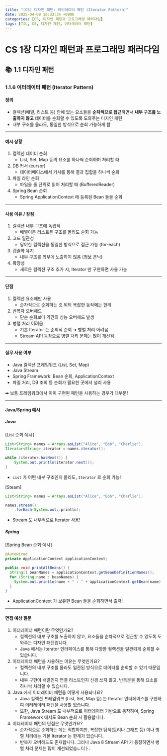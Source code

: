 ```yaml
---
title: "[CS] 디자인 패턴: 이터레이터 패턴 (Iterator Pattern)"
date: 2025-04-08 16:33:34 +0900
categories: [CS, 디자인 패턴과 프로그래밍 패러다임]
tags: [TIL, CS, 디자인 패턴, 이터레이터 패턴]
---
```

# CS 1장 디자인 패턴과 프로그래밍 패러다임

## 📚 1.1 디자인 패턴

### 1.1.6 이터레이터 패턴 (Iterator Pattern)

#### 정의
- 컬렉션(배열, 리스트 등) 안에 있는 요소들을 **순차적으로 접근**하면서 **내부 구조를 노출하지 않고** 데이터를 순회할 수 있도록 도와주는 디자인 패턴
- 내부 구조를 몰라도, 동일한 방식으로 순회 가능하게 함

---

#### 예시 상황
1. 컬렉션 데이터 순회
   - List, Set, Map 등의 요소를 하나씩 순회하며 처리할 때
2. DB 커서 (cursor)
   - 데이터베이스에서 커서를 통해 결과 집합을 하나씩 순회
3. 파일 라인 순회
   - 파일을 줄 단위로 읽어 처리할 때 (BufferedReader)
4. Spring Bean 순회
   - Spring ApplicationContext 에 등록된 Bean 들을 순회

---

#### 사용 이유 / 장점
1. 컬렉션 내부 구조에 독립적
   - 배열이든 리스트든 구조를 몰라도 순회 가능
2. 코드 일관성
    - 당야한 컬렉션을 동일한 방식으로 접근 가능 (for-each)
3. 캡슐화 유지
   - 내부 구조를 외부에 노출하지 않음 (정보 은닉)
4. 확장성
   - 새로운 컬렉션 구조 추가 시, Iterator 만 구현하면 사용 가능

---

#### 단점
1. 컬렉션 요소에만 사용
   - 순차적으로 순회하는 것 외의 복잡한 동작에는 한계
2. 반복자 오버헤드
   - 단순 순회보다 약간의 성능 오버헤드 발생
3. 병렬 처리 어려움
   - 기본 Iterator 는 순최적 순회 ➔ 병렬 처리 어려움
   - Stream API 등장으로 병렬 처리 문제는 많이 개선됨

---

#### 실무 사용 여부
- Java 컬렉션 프레임워크 (List, Set, Map)
- Java Stream
- Spring Framework: Bean 순회, ApplicationContext
- 파일 처리, DB 조회 등 순회가 필요한 곳에서 널리 사용

➡︎ 보통 프레임워크에서 이미 구현된 패턴을 사용하는 경우가 대부분!

---

#### Java/Spring 예시
##### Java

[List 순회 예시]

```java
List<String> names = Arrays.asList("Alice", "Bob", "Charlie");
Iterator<String> iterator = names.iterator();

while (iterator.hasNext()) {
    System.out.println(iterator.next());
}

```
- `List` 가 어떤 내부 구조인지 몰라도, `Iterator` 로 순회 가능!

[Steam]

```java
List<String> names = Arrays.asList("Alice", "Bob", "Charlie");

names.stream()
    .forEach(System.out::println);

```

- Stream 도 내부적으로 Iterator 사용!

##### Spring

[Spring Bean 순회 예시]

```java
@Autowired
private ApplicationContext applicationContext;

public void printAllBeans() {
  String[] beanNames = applicationContext.getBeanDefinitionNames();
  for (String name : beanNames) {
    System.out.println(name + " : " + applicationContext.getBean(name));
  }
}

```

- ApplicationContext 가 보유한 Bean 들을 순회하면서 출력!
---

#### 면접 예상 질문
1. 이터레이터 패턴이란 무엇인가요?
   - 컬렉션의 내부 구조를 노출하지 않고, 요소들을 순차적으로 접근할 수 있도록 도와주는 디자인 패턴입니다.
   - Java 에서는 Iterator 인터페이스를 통해 다양한 컬렉션을 일관되게 순회할 수 있습니다.
2. 이터레이터 패턴을 사용하는 이유는 무엇인가요?
   - 컬렉션의 내부 구조를 몰라도 일관된 방식으로 데이터를 순회할 수 있기 때문입니다.
   - 내부 구현이 배열인지 연결 리스트인지 신경 쓰지 않고, 반복문을 통해 요소를 하나씩 처리할 수 있습니다.
3. Java 에서 이터레이터 패턴을 어떻게 사용되나요?
   - Java 컬렉션 프레임워크 (List, Set, Map 등) 는 Iterator 인터페이스를 구현하여 이터레이터 패턴을 사용할 있습니다.
   - 또한, Java Stream 도 내부적으로 이터레이터 기반으로 동작하며, Spring Framework 에서도 Bean 순회 시 활용합니다.
4. 이터레이터 패턴의 단점은 무엇인가요?
   - 순차적으로 순회하는 데는 적합하지만, 복잡한 탐색(트리나 그래프 등) 이나 병렬 처리에는 기본 Iterator 는 한계가 있습니다.
   - 반복자 오버헤드도 존재합니다. 그러나 Java 8 Stream API 가 등장하면서 병렬 처리 문제는 많이 개선되었습ㄴ디ㅏ.
